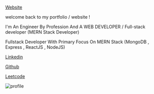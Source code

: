 <a href="https://mr-gudu.netlify.app/">Website </a>

welcome back to my portfolio / website !

I'm An Engineer By Profession And A WEB DEVELOPER / Full-stack developer (MERN Stack Developer)

Fullstack Developer With Primary Focus On MERN Stack (MongoDB , Express , ReactJS , NodeJS)

<a href="https://www.linkedin.com/in/j-ranjan-sethy-%F0%9F%87%AE%F0%9F%87%B3-35121a1b1/">Linkedin </a>


<a href="https://github.com/Jranjangudu/">Github </a>

<a href="https://leetcode.com/Gudu/">Leetcode </a>

<img src="https://res.cloudinary.com/mrdev-gudu/image/upload/v1618230114/dbrtodk63hoicua93548.png" alt="profile"/>
